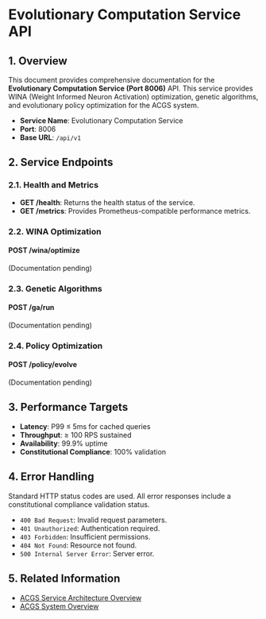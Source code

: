 # Evolutionary Computation Service API

<!-- Constitutional Hash: cdd01ef066bc6cf2 -->

## 1. Overview

This document provides comprehensive documentation for the **Evolutionary Computation Service (Port 8006)** API. This service provides WINA (Weight Informed Neuron Activation) optimization, genetic algorithms, and evolutionary policy optimization for the ACGS system.

- **Service Name**: Evolutionary Computation Service
- **Port**: 8006
- **Base URL**: `/api/v1`

## 2. Service Endpoints

### 2.1. Health and Metrics

- **GET /health**: Returns the health status of the service.
- **GET /metrics**: Provides Prometheus-compatible performance metrics.

### 2.2. WINA Optimization

#### POST /wina/optimize

(Documentation pending)

### 2.3. Genetic Algorithms

#### POST /ga/run

(Documentation pending)

### 2.4. Policy Optimization

#### POST /policy/evolve

(Documentation pending)

## 3. Performance Targets

- **Latency**: P99 ≤ 5ms for cached queries
- **Throughput**: ≥ 100 RPS sustained
- **Availability**: 99.9% uptime
- **Constitutional Compliance**: 100% validation

## 4. Error Handling

Standard HTTP status codes are used. All error responses include a constitutional compliance validation status.

- `400 Bad Request`: Invalid request parameters.
- `401 Unauthorized`: Authentication required.
- `403 Forbidden`: Insufficient permissions.
- `404 Not Found`: Resource not found.
- `500 Internal Server Error`: Server error.

## 5. Related Information

- [ACGS Service Architecture Overview](../ACGS_SERVICE_OVERVIEW.md)
- [ACGS System Overview](../../SYSTEM_OVERVIEW.md)
